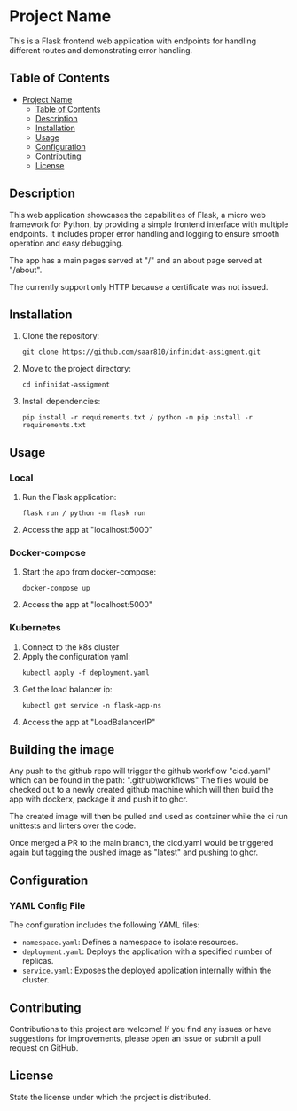 # Project Name

This is a Flask frontend web application with endpoints for handling different routes and demonstrating error handling.

## Table of Contents

- [Project Name](#project-name)
  - [Table of Contents](#table-of-contents)
  - [Description](#description)
  - [Installation](#installation)
  - [Usage](#usage)
  - [Configuration](#configuration)
  - [Contributing](#contributing)
  - [License](#license)

## Description

This web application showcases the capabilities of Flask, a micro web framework for Python, by providing a simple frontend interface with multiple endpoints. It includes proper error handling and logging to ensure smooth operation and easy debugging.

The app has a main pages served at "/" and an about page served at "/about".

The currently support only HTTP because a certificate was not issued.

## Installation

1. Clone the repository:
    ```
    git clone https://github.com/saar810/infinidat-assigment.git
    ```
2. Move to the project directory:
    ```
    cd infinidat-assigment
    ```
3. Install dependencies:
    ```
    pip install -r requirements.txt / python -m pip install -r requirements.txt
    ```

## Usage

### Local 

1. Run the Flask application:
    ```
    flask run / python -m flask run
    ```
2. Access the app at "localhost:5000"

### Docker-compose
1. Start the app from docker-compose:
    ```
    docker-compose up
    ```
2. Access the app at "localhost:5000"

### Kubernetes
1. Connect to the k8s cluster
2. Apply the configuration yaml:
    ```
    kubectl apply -f deployment.yaml
    ```
3. Get the load balancer ip:
    ```
    kubectl get service -n flask-app-ns
    ```
3. Access the app at "LoadBalancerIP"

## Building the image
Any push to the github repo will trigger the github workflow "cicd.yaml" which can be found in the path: ".github\workflows\"
The files would be checked out to a newly created github machine which will then build the app with dockerx, package it and push it to ghcr.

The created image will then be pulled and used as container while the ci run unittests and linters over the code.

Once merged a PR to the main branch, the cicd.yaml would be triggered again but tagging the pushed image as "latest" and pushing to ghcr.

## Configuration

### YAML Config File
The configuration includes the following YAML files:
- `namespace.yaml`: Defines a namespace to isolate resources.
- `deployment.yaml`: Deploys the application with a specified number of replicas.
- `service.yaml`: Exposes the deployed application internally within the cluster.

## Contributing

Contributions to this project are welcome! 
If you find any issues or have suggestions for improvements, please open an issue or submit a pull request on GitHub.

## License

State the license under which the project is distributed.
